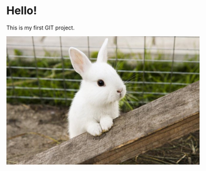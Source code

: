 # Hello!

This is my first GIT project.

![This is rabbit](https://raw.githubusercontent.com/wxwvvxwvxvwvxv/ta21v-lihtsamad-rakendused/main/b25lY21zOjE3YjMxNmFjLWUxYTUtNGI5Ny04ODMwLWU2Njk4MzNmMDYyMjo5ZjZlMThiMy00MzRiLTQ1MWUtOWRhMC1hNTJmNTYyZGUzYTQ%3D.jpg)